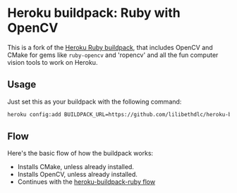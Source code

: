 # Heroku buildpack: Ruby with OpenCV

This is a fork of the [Heroku Ruby buildpack](https://github.com/heroku/heroku-buildpack-ruby), that includes OpenCV and CMake for gems like `ruby-opencv` and 'ropencv' and all the fun computer vision tools to work on Heroku.

## Usage

Just set this as your buildpack with the following command:

```sh
heroku config:add BUILDPACK_URL=https://github.com/lilibethdlc/heroku-buildpack-ruby-opencv
```

## Flow

Here's the basic flow of how the buildpack works:

* Installs CMake, unless already installed.
* Installs OpenCV, unless already installed.
* Continues with the [heroku-buildpack-ruby flow](https://github.com/heroku/heroku-buildpack-ruby#flow)
